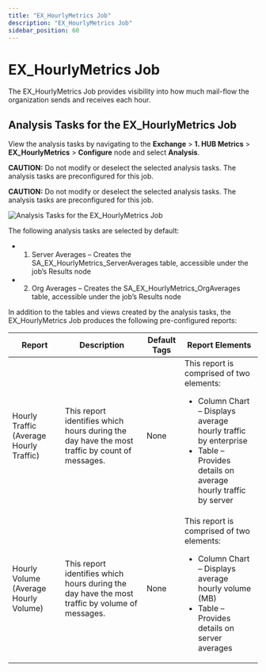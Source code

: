 ```yaml
---
title: "EX_HourlyMetrics Job"
description: "EX_HourlyMetrics Job"
sidebar_position: 60
---
```


# EX_HourlyMetrics Job

The EX_HourlyMetrics Job provides visibility into how much mail-flow the organization sends and
receives each hour.

## Analysis Tasks for the EX_HourlyMetrics Job

View the analysis tasks by navigating to the **Exchange** > **1. HUB Metrics** >
**EX_HourlyMetrics** > **Configure** node and select **Analysis**.

**CAUTION:** Do not modify or deselect the selected analysis tasks. The analysis tasks are
preconfigured for this job.

**CAUTION:** Do not modify or deselect the selected analysis tasks. The analysis tasks are
preconfigured for this job.

![Analysis Tasks for the EX_HourlyMetrics Job](/img/product_docs/accessanalyzer/11.6/solutions/exchange/hubmetrics/hourlymetricsanalysis.webp)

The following analysis tasks are selected by default:

-   1. Server Averages – Creates the SA_EX_HourlyMetrics_ServerAverages table, accessible under the
       job’s Results node
-   2. Org Averages – Creates the SA_EX_HourlyMetrics_OrgAverages table, accessible under the job’s
       Results node

In addition to the tables and views created by the analysis tasks, the EX_HourlyMetrics Job produces
the following pre-configured reports:

| Report                                  | Description                                                                                    | Default Tags | Report Elements                                                                                                                                                                               |
| --------------------------------------- | ---------------------------------------------------------------------------------------------- | ------------ | --------------------------------------------------------------------------------------------------------------------------------------------------------------------------------------------- |
| Hourly Traffic (Average Hourly Traffic) | This report identifies which hours during the day have the most traffic by count of messages.  | None         | This report is comprised of two elements: <ul><li>Column Chart – Displays average hourly traffic by enterprise</li><li>Table – Provides details on average hourly traffic by server</li></ul> |
| Hourly Volume (Average Hourly Volume)   | This report identifies which hours during the day have the most traffic by volume of messages. | None         | This report is comprised of two elements: <ul><li>Column Chart – Displays average hourly volume (MB)</li><li>Table – Provides details on server averages</li></ul>                            |

